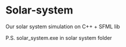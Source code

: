 # Solar-system
Our solar system simulation on C++ + SFML lib

P.S. solar_system.exe in solar system folder
